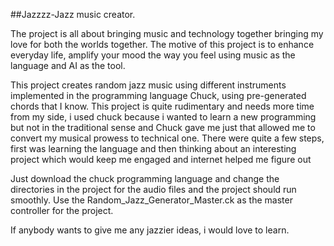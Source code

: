 ##Jazzzz-Jazz music creator.

The project is all about bringing music and technology together bringing my love for both the worlds together.
The motive of this project is to enhance everyday life, amplify your mood the way you feel using music as the language and AI as the tool.

This project creates random jazz music using different instruments implemented in the programming language Chuck, using pre-generated chords that I know. 
This project is quite rudimentary and needs more time from my side, i used chuck because i wanted to learn a new programming but not in the traditional sense and Chuck gave me just that allowed me to convert my musical prowess to technical one. 
There were quite a few steps, first was learning the language and then thinking about an interesting project which would keep me engaged and internet helped me figure out 

Just download the chuck programming language and change the directories in the project for the audio files and the project should run smoothly. 
Use the Random_Jazz_Generator_Master.ck as the master controller for the project.

If anybody wants to give me any jazzier ideas, i would love to learn.

